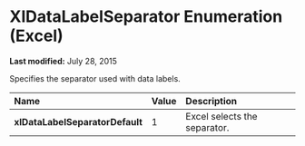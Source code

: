 
# XlDataLabelSeparator Enumeration (Excel)

 **Last modified:** July 28, 2015

Specifies the separator used with data labels.


|**Name**|**Value**|**Description**|
|:-----|:-----|:-----|
| **xlDataLabelSeparatorDefault**|1|Excel selects the separator.|
